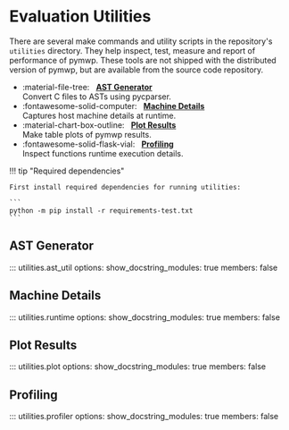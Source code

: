 # Evaluation Utilities

There are several make commands and utility scripts in the repository's `utilities` directory. 
They help inspect, test, measure and report of performance of pymwp. 
These tools are not shipped with the distributed version of pymwp, but are available from the source code repository.

<div class="grid cards" markdown>

- :material-file-tree: &nbsp; [**AST Generator**](#ast-generator) <br/>Convert C files to ASTs using pycparser.
- :fontawesome-solid-computer: &nbsp; [**Machine Details**](#machine-details) <br/>Captures host machine details at runtime.
- :material-chart-box-outline: &nbsp; [**Plot Results**](#plot-results) <br/>Make table plots of pymwp results.
- :fontawesome-solid-flask-vial: &nbsp; [**Profiling**](#profiling) <br/>Inspect functions runtime execution details.

</div>

!!! tip "Required dependencies"

    First install required dependencies for running utilities:
    
    ```
    python -m pip install -r requirements-test.txt
    ```

## AST Generator

::: utilities.ast_util
    options:
      show_docstring_modules: true
      members: false

## Machine Details

::: utilities.runtime
    options:
      show_docstring_modules: true
      members: false

## Plot Results

::: utilities.plot
    options:
      show_docstring_modules: true
      members: false

## Profiling

::: utilities.profiler
    options:
      show_docstring_modules: true
      members: false